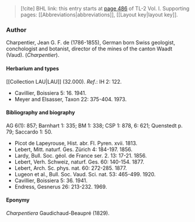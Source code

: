 > [!cite] BHL link: this entry starts at [page 486](https://www.biodiversitylibrary.org/item/103414#page/534/mode/1up) of TL-2 Vol. I.
> Supporting pages: [[Abbreviations|abbreviations]], [[Layout key|layout key]].

### Author

Charpentier, Jean G. F. de (1786-1855), German born Swiss geologist, conchologist and botanist, director of the mines of the canton Waadt (Vaud). (*Charpentier*).

#### Herbarium and types

[[Collection LAU|LAU]] (32.000).
*Ref*.: IH 2: 122.
- Cavillier, Boissiera 5: 16. 1941.
- Meyer and Elsasser, Taxon 22: 375-404. 1973.

#### Bibliography and biography

AG 6(1): 857; Barnhart 1: 335; BM 1: 338; CSP 1: 878, 6: 621; Quenstedt p. 79; Saccardo 1: 50.
- Picot de Lapeyrouse, Hist. abr. Fl. Pyren. xvii. 1813.
- Lebert, Mitt. naturf. Ges. Zürich 4: 184-197. 1856.
- Lardy, Bull. Soc. géol. de France ser. 2. 13: 17-21. 1856.
- Lebert, Verh. Schweiz, naturf. Ges. 60: 140-154. 1877.
- Lebert, Arch. Sc. phys. nat. 60: 272-285. 1877.
- Lugeon et al., Bull. Soc. Vaud. Sci. nat. 53: 465-499. 1920.
- Cavillier, Boissiera 5: 36. 1941.
- Endress, Gesnerus 26: 213-232. 1969.

#### Eponymy

*Charpentiera* Gaudichaud-Beaupré (1829).

